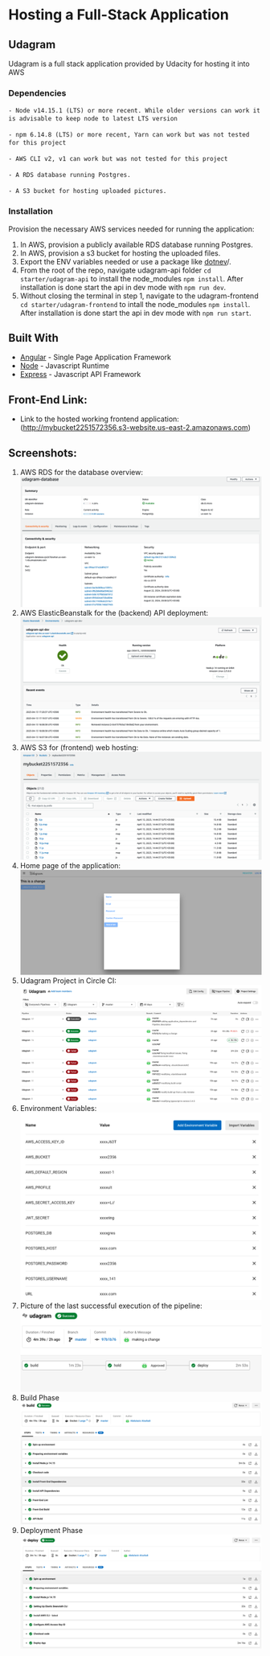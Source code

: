 # Hosting a Full-Stack Application

## Udagram

Udagram is a full stack application provided by Udacity for hosting it into AWS

### Dependencies

```
- Node v14.15.1 (LTS) or more recent. While older versions can work it is advisable to keep node to latest LTS version

- npm 6.14.8 (LTS) or more recent, Yarn can work but was not tested for this project

- AWS CLI v2, v1 can work but was not tested for this project

- A RDS database running Postgres.

- A S3 bucket for hosting uploaded pictures.

```

### Installation

Provision the necessary AWS services needed for running the application:

1. In AWS, provision a publicly available RDS database running Postgres. <Place holder for link to classroom article>
1. In AWS, provision a s3 bucket for hosting the uploaded files. <Place holder for tlink to classroom article>
1. Export the ENV variables needed or use a package like [dotnev](https://www.npmjs.com/package/dotenv)/.
1. From the root of the repo, navigate udagram-api folder `cd starter/udagram-api` to install the node_modules `npm install`. After installation is done start the api in dev mode with `npm run dev`.
1. Without closing the terminal in step 1, navigate to the udagram-frontend `cd starter/udagram-frontend` to intall the node_modules `npm install`. After installation is done start the api in dev mode with `npm run start`.

## Built With

- [Angular](https://angular.io/) - Single Page Application Framework
- [Node](https://nodejs.org) - Javascript Runtime
- [Express](https://expressjs.com/) - Javascript API Framework

## Front-End Link:

- Link to the hosted working frontend application:
  (http://mybucket2251572356.s3-website.us-east-2.amazonaws.com)

## Screenshots:

1. AWS RDS for the database overview:
   ![RDS](/public/RDS.png)
2. AWS ElasticBeanstalk for the (backend) API deployment:
   ![Home](/public/EB.png)
3. AWS S3 for (frontend) web hosting:
   ![Home](/public/Bucket.png)
4. Home page of the application:
   ![Home](/public/HomePage.png)
5. Udagram Project in Circle CI:
   ![Udagram](/public/UdagramProject.png)
6. Environment Variables:
   ![Udagram](/public/environment_variables.png)
7. Picture of the last successful execution of the pipeline:
   ![Last Build](/public/LastSuccessfulBuild.png)
8. Build Phase
   ![Build](/public/build.png)
9. Deployment Phase
   ![Deployment](/public/deploy.png)
